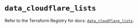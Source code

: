 # `data_cloudflare_lists`

Refer to the Terraform Registry for docs: [`data_cloudflare_lists`](https://registry.terraform.io/providers/cloudflare/cloudflare/4.28.0/docs/data-sources/lists).
